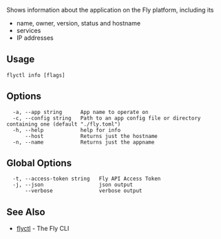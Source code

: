 Shows information about the application on the Fly platform, including its
* name, owner, version, status and hostname
* services
* IP addresses

## Usage

~~~
flyctl info [flags]
~~~

## Options

~~~
  -a, --app string      App name to operate on
  -c, --config string   Path to an app config file or directory containing one (default "./fly.toml")
  -h, --help            help for info
      --host            Returns just the hostname
  -n, --name            Returns just the appname
~~~

## Global Options

~~~
  -t, --access-token string   Fly API Access Token
  -j, --json                  json output
      --verbose               verbose output
~~~

## See Also

* [flyctl](/docs/flyctl/help/)	 - The Fly CLI

